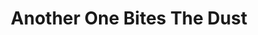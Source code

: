 ---
ee_id: '39'
site: '1'
type: '2'
long_id: 2007-039 Another One Bites The Dust
url: 2007-039-another-one-bites-the-dust
year: '2007'
medium: Poster.
commission:
add_credit:
dims:
pitch: "<p>​Poster featuring Axl's shoes taken from he interior of GNR's Spaghetti
  Incident EP.</p>"
ps:
live_url:
related:
title: Another One Bites The Dust
youtube:
imgs: "{filedir_1}Another_One_Bites_the_Dust_2007_039_full_database_IH_1.jpg"
subheading:
year2: '2007'
download:
add_credits:
related_code:
! '':
layout: things-i-made
---